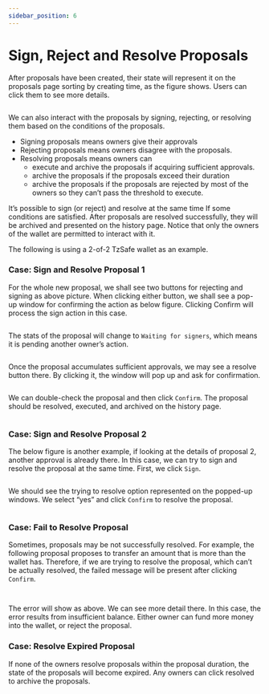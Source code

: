 ```yaml
---
sidebar_position: 6
---
```


# Sign, Reject and Resolve Proposals

After proposals have been created, their state will represent it on the proposals page sorting by creating time, as the figure shows. Users can click them to see more details.&#x20;

<figure><img src="./img/image (59).png" alt=""/><figcaption></figcaption></figure>

We can also interact with the proposals by signing, rejecting, or resolving them based on the conditions of the proposals.

- Signing proposals means owners give their approvals
- Rejecting proposals means owners disagree with the proposals.
- Resolving proposals means owners can
  - execute and archive the proposals if acquiring sufficient approvals.
  - archive the proposals if the proposals exceed their duration
  - archive the proposals if the proposals are rejected by most of the owners so they can’t pass the threshold to execute.

It’s possible to sign (or reject) and resolve at the same time If some conditions are satisfied. After proposals are resolved successfully, they will be archived and presented on the history page. Notice that only the owners of the wallet are permitted to interact with it.

The following is using a 2-of-2 TzSafe wallet as an example.

### Case: Sign and Resolve Proposal 1 <a href="#4aa78d07-9469-4fbe-9ad8-ca0556852e43" id="4aa78d07-9469-4fbe-9ad8-ca0556852e43"></a>

For the whole new proposal, we shall see two buttons for rejecting and signing as above picture. When clicking either button, we shall see a pop-up window for confirming the action as below figure. Clicking Confirm will process the sign action in this case.

<figure><img src="./img/image (58).png" alt=""/><figcaption></figcaption></figure>

The stats of the proposal will change to `Waiting for signers`, which means it is pending another owner’s action.

<figure><img src="./img/image (21).png" alt=""/><figcaption></figcaption></figure>

Once the proposal accumulates sufficient approvals, we may see a resolve button there. By clicking it, the window will pop up and ask for confirmation.

<figure><img src="./img/image (34).png" alt=""/><figcaption></figcaption></figure>

We can double-check the proposal and then click `Confirm`. The proposal should be resolved, executed, and archived on the history page.

<figure><img src="./img/image (46).png" alt=""/><figcaption></figcaption></figure>

### Case: Sign and Resolve Proposal 2 <a href="#abeceeda-381c-46e0-980b-eb8a0323a014" id="abeceeda-381c-46e0-980b-eb8a0323a014"></a>

The below figure is another example, if looking at the details of proposal 2, another approval is already there. In this case, we can try to sign and resolve the proposal at the same time. First, we click `Sign`.

<figure><img src="./img/image (8).png" alt=""/><figcaption></figcaption></figure>

We should see the trying to resolve option represented on the popped-up windows. We select “yes” and click `Confirm` to resolve the proposal.

<figure><img src="./img/image (28).png" alt=""/><figcaption></figcaption></figure>

### Case: Fail to Resolve Proposal <a href="#544a2e9e-4625-4305-ad56-39bc95ac8f94" id="544a2e9e-4625-4305-ad56-39bc95ac8f94"></a>

Sometimes, proposals may be not successfully resolved. For example, the following proposal proposes to transfer an amount that is more than the wallet has. Therefore, if we are trying to resolve the proposal, which can’t be actually resolved, the failed message will be present after clicking `Confirm`.

<figure><img src="./img/image (31).png" alt=""/><figcaption></figcaption></figure>

<figure><img src="./img/image (27).png" alt=""/><figcaption></figcaption></figure>

The error will show as above. We can see more detail there. In this case, the error results from insufficient balance. Either owner can fund more money into the wallet, or reject the proposal.

### Case: Resolve Expired Proposal <a href="#c19b6f64-f1b9-40e8-aadd-088b9eb8883b" id="c19b6f64-f1b9-40e8-aadd-088b9eb8883b"></a>

If none of the owners resolve proposals within the proposal duration, the state of the proposals will become expired. Any owners can click resolved to archive the proposals.

<figure><img src="./img/image (20).png" alt=""/><figcaption></figcaption></figure>
